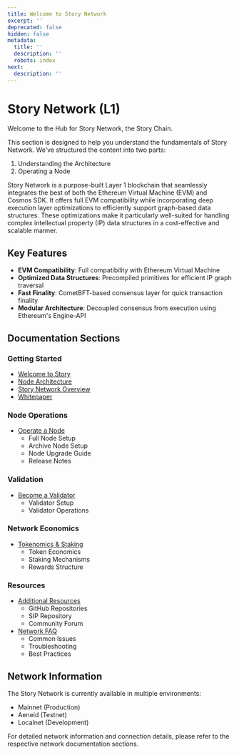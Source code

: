 ```yaml
---
title: Welcome to Story Network
excerpt: ''
deprecated: false
hidden: false
metadata:
  title: ''
  description: ''
  robots: index
next:
  description: ''
---
```

# Story Network (L1)

Welcome to the Hub for Story Network, the Story Chain.

This section is designed to help you understand the fundamentals of Story Network. We’ve structured the content into two parts:

1. Understanding the Architecture
2. Operating a Node

Story Network is a purpose-built Layer 1 blockchain that seamlessly integrates the best of both the Ethereum Virtual Machine (EVM) and Cosmos SDK. It offers full EVM compatibility while incorporating deep execution layer optimizations to efficiently support graph-based data structures. These optimizations make it particularly well-suited for handling complex intellectual property (IP) data structures in a cost-effective and scalable manner.

## Key Features

* **EVM Compatibility**: Full compatibility with Ethereum Virtual Machine
* **Optimized Data Structures**: Precompiled primitives for efficient IP graph traversal
* **Fast Finality**: CometBFT-based consensus layer for quick transaction finality
* **Modular Architecture**: Decoupled consensus from execution using Ethereum's Engine-API

## Documentation Sections

### Getting Started

* [Welcome to Story](./welcome-to-story)
* [Node Architecture](./node-architecture)
* [Story Network Overview](./story-network)
* [Whitepaper](https://www.story.foundation/whitepaper.pdf)

### Node Operations

* [Operate a Node](./operate-a-node)
  * Full Node Setup
  * Archive Node Setup
  * Node Upgrade Guide
  * Release Notes

### Validation

* [Become a Validator](./become-a-validator)
  * Validator Setup
  * Validator Operations

### Network Economics

* [Tokenomics & Staking](./tokenomics-staking)
  * Token Economics
  * Staking Mechanisms
  * Rewards Structure

### Resources

* [Additional Resources](./additional-resources)
  * GitHub Repositories
  * SIP Repository
  * Community Forum
* [Network FAQ](./network-faq)
  * Common Issues
  * Troubleshooting
  * Best Practices

## Network Information

The Story Network is currently available in multiple environments:

* Mainnet (Production)
* Aeneid (Testnet)
* Localnet (Development)

For detailed network information and connection details, please refer to the respective network documentation sections.